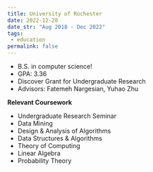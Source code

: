```yaml
---
title: University of Rochester
date: 2022-12-28
date_str: "Aug 2018 - Dec 2022"
tags:
 - education
permalink: false
---
```


* B.S. in computer science!
* GPA: 3.36
* Discover Grant for Undergraduate Research
* Advisors: Fatemeh Nargesian, Yuhao Zhu

<b>Relevant Coursework</b>
<ul class="keywords">
    <li>Undergraduate Research Seminar</li>
    <li>Data Mining</li>
    <li>Design & Analysis of Algorithms</li>
    <li>Data Structures & Algorithms</li>
    <li>Theory of Computing</li>
    <li>Linear Algebra</li>
    <li>Probability Theory</li>
</ul>
